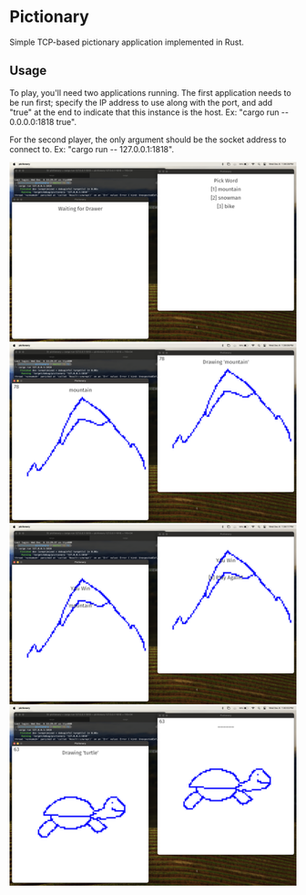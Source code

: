# Pictionary
Simple TCP-based pictionary application implemented in Rust.

## Usage
To play, you'll need two applications running. The first application needs to be run first; specify the IP address to use along with the port, and add "true" at the end to indicate that this instance is the host. Ex: "cargo run -- 0.0.0.0:1818 true".   
  
For the second player, the only argument should be the socket address to connect to. Ex: "cargo run -- 127.0.0.1:1818".

![](one.png)
![](two.png)
![](three.png)
![](four.png)